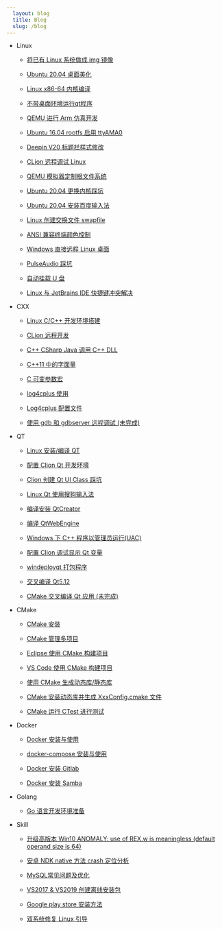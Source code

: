 ```yaml
---
  layout: blog
  title: Blog
  slug: /blog
---
```

* Linux

  * [将已有 Linux 系统做成 img 镜像](blog/Linux/./001_LinuxSystemToImage.md)

  * [Ubuntu 20.04 桌面美化](blog/Linux/./002_BeautifyUbuntuDesktop.md)

  * [Linux x86-64 内核编译](blog/Linux/./003_CompileKernel.md)

  * [不带桌面环境运行qt程序](blog/Linux/./004_RunQtGUIWithoutDesktop.md)

  * [QEMU 进行 Arm 仿真开发](blog/Linux/./005_QEMUArm.md)

  * [Ubuntu 16.04 rootfs 启用 ttyAMA0](blog/Linux/./006_Ubuntu16.04RootfsttyAMA0.md)

  * [Deepin V20 标题栏样式修改](blog/Linux/./007_DeepinV20TitleBar.md)

  * [CLion 远程调试 Linux](blog/Linux/./008_CLionRemoteDebug.md)

  * [QEMU 模拟器定制根文件系统](blog/Linux/./009_QEMUBuildRootfs.md)

  * [Ubuntu 20.04 更换内核踩坑](blog/Linux/./010_UbuntuReplaceKernel.md)

  * [Ubuntu 20.04 安装百度输入法](blog/Linux/./011_UbuntuInstallBaiduPinyin.md)

  * [Linux 创建交换文件 swapfile](blog/Linux/./012_LinuxCreateSwapfile.md)

  * [ANSI 兼容终端颜色控制](blog/Linux/./013_LinuxConsoleColor.md)

  * [Windows 直接远程 Linux 桌面](blog/Linux/./014_RDPRemot.md)

  * [PulseAudio 踩坑](blog/Linux/./015_PulseAudio.md)

  * [自动挂载 U 盘](blog/Linux/./016_AutoMountUsbstorage.md)

  * [Linux 与 JetBrains IDE 快捷键冲突解决](blog/Linux/./017_LinuxKeymap.md)

* CXX

  * [Linux C/C++ 开发环境搭建](blog/CXX/./001_LinuxCxxDevelopmentEnvironment.md)

  * [CLion 远程开发](blog/CXX/./002_CLionRemoteDevelopment.md)

  * [C++ CSharp Java 调用 C++ DLL](blog/CXX/./003_CxxCsharpJavaCallCxxlib.md)

  * [C++11 中的字面量](blog/CXX/./004_CxxVariousStringAndCharacterTypes.md)

  * [C 可变参数宏](blog/CXX/./005_CxxVariableParameterMacro.md)

  * [log4cplus 使用](blog/CXX/./006_log4cplus.md)

  * [Log4cplus 配置文件](blog/CXX/./007_log4cplusPropertyConfigurator.md)

  * [使用 gdb 和 gdbserver 远程调试 (未完成)](blog/CXX/./008_GdbGdberverRemoteDebug.md)

* QT

  * [Linux 安装/编译 QT](blog/QT/./001_InstallQt.md)

  * [配置 Clion Qt 开发环境](blog/QT/./002_CLionQt.md)

  * [Clion 创建 Qt UI Class 踩坑](blog/QT/./003_ClionCreateQtUiClass.md)

  * [Linux Qt 使用搜狗输入法](blog/QT/./004_QtSogouPinyin.md)

  * [编译安装 QtCreator](blog/QT/./005_CompileQtCreator.md)

  * [编译 QtWebEngine](blog/QT/./006_CompileQtWebEngine.md)

  * [Windows 下 C++ 程序以管理员运行(UAC)](blog/QT/./006_QtUAC.md)

  * [配置 Clion 调试显示 Qt 变量](blog/QT/./007_CLionQtDebug.md)

  * [windeployqt 打包程序](blog/QT/./008_WindeployQt.md)

  * [交叉编译 Qt5.12](blog/QT/./009_CrossCompileQt.md)

  * [CMake 交叉编译 Qt 应用 (未完成)](blog/QT/./010_CrossCompileQtApplication.md)

* CMake

  * [CMake 安装](blog/CMake/./001_InstallCMake.md)

  * [CMake 管理多项目](blog/CMake/./002_CmakeMultiproject.md)

  * [Eclipse 使用 CMake 构建项目](blog/CMake/./003_CmakeEclipse.md)

  * [VS Code 使用 CMake 构建项目](blog/CMake/./004_CmakeVScode.md)

  * [使用 CMake 生成动态库/静态库](blog/CMake/./005_CmakeGenerateLib.md)

  * [CMake 安装动态库并生成 XxxConfig.cmake 文件](blog/CMake/./006_CmakeInstallSharedLib.md)

  * [CMake 运行 CTest 进行测试](blog/CMake/./007_CmakeCTest.md)

* Docker

  * [Docker 安装与使用](blog/Docker/./001_Docker.md)

  * [docker-compose 安装与使用](blog/Docker/./002_docker-compose.md)

  * [Docker 安装 Gitlab](blog/Docker/./003_DockerGitlab.md)

  * [Docker 安装 Samba](blog/Docker/./004_DockerSamba.md)

* Golang

  * [Go 语言开发环境准备](blog/Golang/./001_DevelopmentEnvironment.md)

* Skill

  * [升级高版本 Win10 ANOMALY: use of REX.w is meaningless (default operand size is 64)](blog/Skill/./001_Win10ANOMALY.md)

  * [安卓 NDK native 方法 crash 定位分析](blog/Skill/./002_NDKNativeMethodCrash.md)

  * [MySQL常见问题及优化](blog/Skill/./003_MySqlCommonIssues.md)

  * [VS2017 & VS2019 创建离线安装包](blog/Skill/./004_VS2019OfflineInstaller.md)

  * [Google play store 安装方法](blog/Skill/./005_GooglePlayStore.md)

  * [双系统修复 Linux 引导](blog/Skill/./006_GrubBoot.md)


